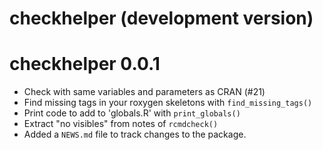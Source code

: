 # checkhelper (development version)

# checkhelper 0.0.1

* Check with same variables and parameters as CRAN (#21)
* Find missing tags in your roxygen skeletons with `find_missing_tags()`
* Print code to add to 'globals.R' with `print_globals()`
* Extract "no visibles" from notes of `rcmdcheck()`
* Added a `NEWS.md` file to track changes to the package.

